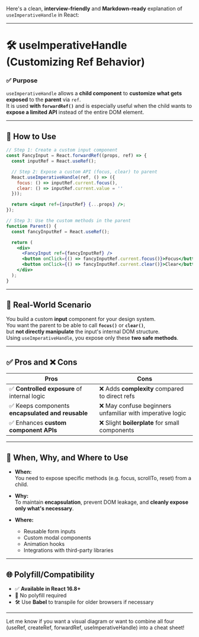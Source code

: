 Here's a clean, **interview-friendly** and **Markdown-ready** explanation of `useImperativeHandle` in React:

---

# 🛠️ useImperativeHandle (Customizing Ref Behavior)

### ✅ **Purpose**
`useImperativeHandle` allows a **child component** to **customize what gets exposed** to the **parent** via `ref`.  
It is used **with `forwardRef()`** and is especially useful when the child wants to **expose a limited API** instead of the entire DOM element.

---

## 🔧 How to Use

```jsx
// Step 1: Create a custom input component
const FancyInput = React.forwardRef((props, ref) => {
  const inputRef = React.useRef();

  // Step 2: Expose a custom API (focus, clear) to parent
  React.useImperativeHandle(ref, () => ({
    focus: () => inputRef.current.focus(),
    clear: () => inputRef.current.value = ''
  }));

  return <input ref={inputRef} {...props} />;
});

// Step 3: Use the custom methods in the parent
function Parent() {
  const fancyInputRef = React.useRef();

  return (
    <div>
      <FancyInput ref={fancyInputRef} />
      <button onClick={() => fancyInputRef.current.focus()}>Focus</button>
      <button onClick={() => fancyInputRef.current.clear()}>Clear</button>
    </div>
  );
}
```

---

## 📖 Real-World Scenario

You build a custom **input** component for your design system.  
You want the parent to be able to call **`focus()`** or **`clear()`**,  
but **not directly manipulate** the input's internal DOM structure.  
Using `useImperativeHandle`, you expose only these **two safe methods**.

---

## ✅ Pros and ❌ Cons

| Pros | Cons |
|------|------|
| ✅ **Controlled exposure** of internal logic | ❌ Adds **complexity** compared to direct refs |
| ✅ Keeps components **encapsulated and reusable** | ❌ May confuse beginners unfamiliar with imperative logic |
| ✅ Enhances **custom component APIs** | ❌ Slight **boilerplate** for small components |

---

## 📌 When, Why, and Where to Use

- **When:**  
  You need to expose specific methods (e.g. focus, scrollTo, reset) from a child.

- **Why:**  
  To maintain **encapsulation**, prevent DOM leakage, and **cleanly expose only what's necessary**.

- **Where:**  
  - Reusable form inputs  
  - Custom modal components  
  - Animation hooks  
  - Integrations with third-party libraries

---

## 🌐 Polyfill/Compatibility

- ✅ **Available in React 16.8+**
- 🚫 No polyfill required
- 🛠 Use **Babel** to transpile for older browsers if necessary

---

Let me know if you want a visual diagram or want to combine all four (useRef, createRef, forwardRef, useImperativeHandle) into a cheat sheet!